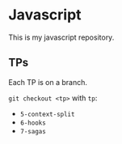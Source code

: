 # Javascript

This is my javascript repository.

## TPs

Each TP is on a branch.

`git checkout <tp>` with `tp`:
* `5-context-split`
* `6-hooks`
* `7-sagas`
